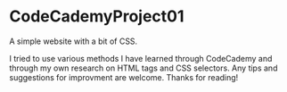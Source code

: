 # CodeCademyProject01
A simple website with a bit of CSS. 

I tried to use various methods I have learned through CodeCademy and through my own research on HTML tags and CSS selectors. Any tips and suggestions for improvment are welcome. Thanks for reading!
